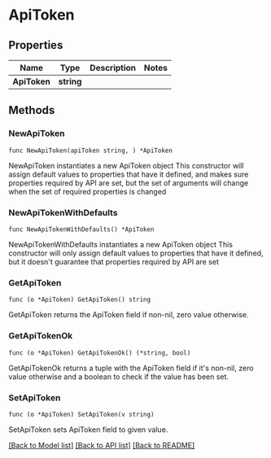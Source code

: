 # ApiToken

## Properties

Name | Type | Description | Notes
------------ | ------------- | ------------- | -------------
**ApiToken** | **string** |  | 

## Methods

### NewApiToken

`func NewApiToken(apiToken string, ) *ApiToken`

NewApiToken instantiates a new ApiToken object
This constructor will assign default values to properties that have it defined,
and makes sure properties required by API are set, but the set of arguments
will change when the set of required properties is changed

### NewApiTokenWithDefaults

`func NewApiTokenWithDefaults() *ApiToken`

NewApiTokenWithDefaults instantiates a new ApiToken object
This constructor will only assign default values to properties that have it defined,
but it doesn't guarantee that properties required by API are set

### GetApiToken

`func (o *ApiToken) GetApiToken() string`

GetApiToken returns the ApiToken field if non-nil, zero value otherwise.

### GetApiTokenOk

`func (o *ApiToken) GetApiTokenOk() (*string, bool)`

GetApiTokenOk returns a tuple with the ApiToken field if it's non-nil, zero value otherwise
and a boolean to check if the value has been set.

### SetApiToken

`func (o *ApiToken) SetApiToken(v string)`

SetApiToken sets ApiToken field to given value.



[[Back to Model list]](../README.md#documentation-for-models) [[Back to API list]](../README.md#documentation-for-api-endpoints) [[Back to README]](../README.md)


